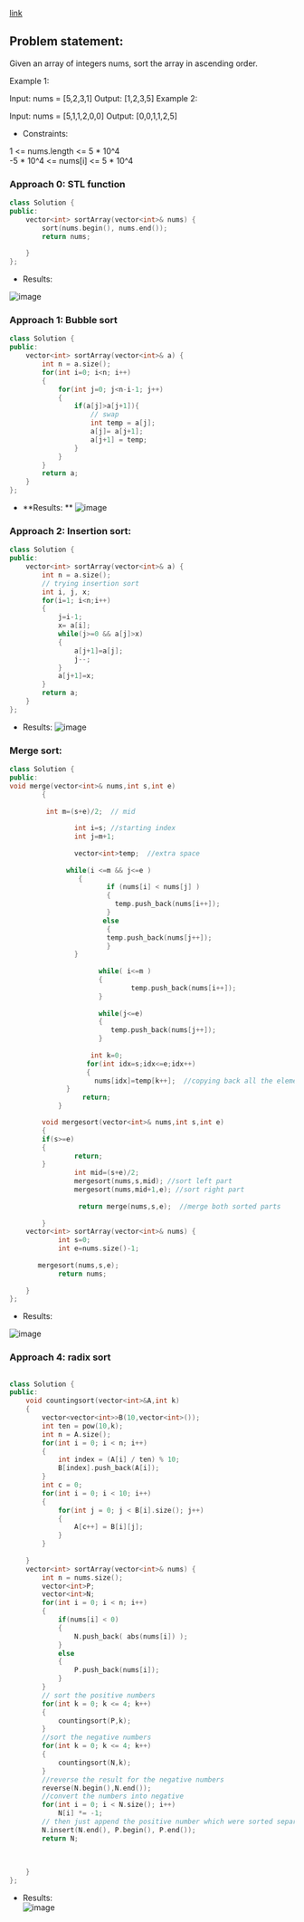  [link](https://leetcode.com/problems/sort-an-array/)
 
 ## Problem statement:
 Given an array of integers nums, sort the array in ascending order.

 

Example 1:

Input: nums = [5,2,3,1]
Output: [1,2,3,5]
Example 2:

Input: nums = [5,1,1,2,0,0]
Output: [0,0,1,1,2,5]
 

- Constraints:

1 <= nums.length <= 5 * 10^4   
-5 * 10^4 <= nums[i] <= 5 * 10^4   


### Approach 0: STL function

```cpp
class Solution {
public:
    vector<int> sortArray(vector<int>& nums) {
        sort(nums.begin(), nums.end());
        return nums;
        
    }
};
```
- Results:

![image](https://user-images.githubusercontent.com/64036955/170823781-6a8f0ca2-e8fe-49dc-9c44-ec0f6285eff1.png)


### Approach 1: Bubble sort
```cpp
class Solution {
public:
    vector<int> sortArray(vector<int>& a) {
        int n = a.size();
        for(int i=0; i<n; i++)
        {
            for(int j=0; j<n-i-1; j++)
            {
                if(a[j]>a[j+1]){
                    // swap
                    int temp = a[j];
                    a[j]= a[j+1];
                    a[j+1] = temp;
                }
            }
        }
        return a;
    }
};
```
- **Results: ** 
![image](https://user-images.githubusercontent.com/64036955/170823525-be03371c-1e00-4731-928b-58e793c11318.png)


### Approach 2:  Insertion sort: 

```cpp
class Solution {
public:
    vector<int> sortArray(vector<int>& a) {
        int n = a.size();
        // trying insertion sort
        int i, j, x;
        for(i=1; i<n;i++)
        {
            j=i-1;
            x= a[i];
            while(j>=0 && a[j]>x)
            {
                a[j+1]=a[j];
                j--;
            }
            a[j+1]=x;
        }
        return a;
    }
};

```

- Results: 
![image](https://user-images.githubusercontent.com/64036955/170823594-67243db6-4621-4451-adb8-6ed08acab0be.png)

### Merge sort:  

```cpp
class Solution {
public:
void merge(vector<int>& nums,int s,int e)
        {
		
		 int m=(s+e)/2;  // mid
		 
                int i=s; //starting index
				int j=m+1; 
	
                vector<int>temp;  //extra space
                
              while(i <=m && j<=e )
                 {
                        if (nums[i] < nums[j] )
                        {
                          temp.push_back(nums[i++]);                 
                        }
                       else
                        {
                        temp.push_back(nums[j++]);  
                        }
                }
				
                      while( i<=m )
                      {
                              temp.push_back(nums[i++]);                    
                      }
					  
                      while(j<=e)
                      {
                         temp.push_back(nums[j++]);                          
                      }    
					  
                    int k=0;
                   for(int idx=s;idx<=e;idx++)
                   {
                     nums[idx]=temp[k++];  //copying back all the elements
              }           
                  return; 
            }

        void mergesort(vector<int>& nums,int s,int e)
        {
        if(s>=e)
        {
                return;
        }
                int mid=(s+e)/2;
                mergesort(nums,s,mid); //sort left part
                mergesort(nums,mid+1,e); //sort right part
                
                 return merge(nums,s,e);  //merge both sorted parts
                
        }
    vector<int> sortArray(vector<int>& nums) {
            int s=0;
            int e=nums.size()-1;
            
       mergesort(nums,s,e);
            return nums;
            
    }
};

```
- Results:   

![image](https://user-images.githubusercontent.com/64036955/170823640-b091ea9a-e53b-4bbe-a7d9-3fd3bad8dd1b.png)



### Approach 4: radix sort

```cpp

class Solution {
public:
    void countingsort(vector<int>&A,int k)
    {
        vector<vector<int>>B(10,vector<int>());
        int ten = pow(10,k);
        int n = A.size();
        for(int i = 0; i < n; i++)
        {
            int index = (A[i] / ten) % 10;
            B[index].push_back(A[i]);
        }
        int c = 0;
        for(int i = 0; i < 10; i++)
        {
            for(int j = 0; j < B[i].size(); j++)
            {
                A[c++] = B[i][j];
            }
        }
       
    }
    vector<int> sortArray(vector<int>& nums) {
        int n = nums.size();
        vector<int>P;
        vector<int>N;
        for(int i = 0; i < n; i++)
        {
            if(nums[i] < 0)
            {
                N.push_back( abs(nums[i]) );
            }
            else
            {
                P.push_back(nums[i]);
            }
        }
		// sort the positive numbers
        for(int k = 0; k <= 4; k++)
        {
            countingsort(P,k);
        }
		//sort the negative numbers
        for(int k = 0; k <= 4; k++)
        {
            countingsort(N,k);
        }
		//reverse the result for the negative numbers
        reverse(N.begin(),N.end());
        //convert the numbers into negative
        for(int i = 0; i < N.size(); i++)
            N[i] *= -1;
		// then just append the positive number which were sorted separately
        N.insert(N.end(), P.begin(), P.end());
        return N;
        
        
        
    }
};
```

- Results:  
![image](https://user-images.githubusercontent.com/64036955/170823681-250921e9-9701-4e3b-9c7c-a2fef5d1f00e.png)


